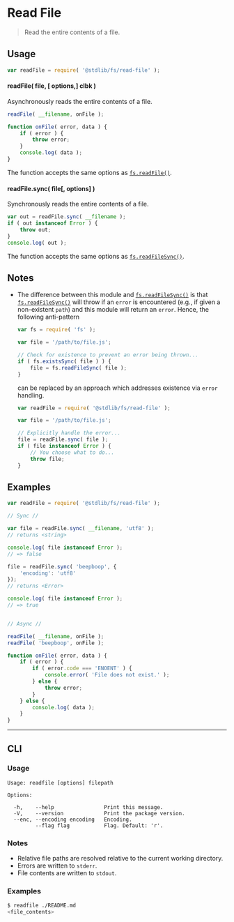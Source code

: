 # Read File

> Read the entire contents of a file.


<section class="usage">

## Usage

``` javascript
var readFile = require( '@stdlib/fs/read-file' );
```

#### readFile( file, \[ options,\] clbk )

Asynchronously reads the entire contents of a file.

``` javascript
readFile( __filename, onFile );

function onFile( error, data ) {
    if ( error ) {
        throw error;
    }
    console.log( data );
}
```

The function accepts the same options as [`fs.readFile()`][fs].


#### readFile.sync( file\[, options\] )

Synchronously reads the entire contents of a file.

``` javascript
var out = readFile.sync( __filename );
if ( out instanceof Error ) {
    throw out;
}
console.log( out );
```

The function accepts the same options as [`fs.readFileSync()`][fs].

</section>

<!-- /.usage -->


<section class="notes">

## Notes

* The difference between this module and [`fs.readFileSync()`][fs] is that [`fs.readFileSync()`][fs] will throw if an `error` is encountered (e.g., if given a non-existent `path`) and this module will return an `error`. Hence, the following anti-pattern

  ``` javascript
  var fs = require( 'fs' );

  var file = '/path/to/file.js';

  // Check for existence to prevent an error being thrown...
  if ( fs.existsSync( file ) ) {
      file = fs.readFileSync( file );
  }
  ```

  can be replaced by an approach which addresses existence via `error` handling.

  ``` javascript
  var readFile = require( '@stdlib/fs/read-file' );

  var file = '/path/to/file.js';

  // Explicitly handle the error...
  file = readFile.sync( file );
  if ( file instanceof Error ) {
      // You choose what to do...
      throw file;
  }
  ```

</section>

<!-- /.notes -->


<section class="examples">

## Examples

``` javascript
var readFile = require( '@stdlib/fs/read-file' );

// Sync //

var file = readFile.sync( __filename, 'utf8' );
// returns <string>

console.log( file instanceof Error );
// => false

file = readFile.sync( 'beepboop', {
    'encoding': 'utf8'
});
// returns <Error>

console.log( file instanceof Error );
// => true


// Async //

readFile( __filename, onFile );
readFile( 'beepboop', onFile );

function onFile( error, data ) {
    if ( error ) {
        if ( error.code === 'ENOENT' ) {
            console.error( 'File does not exist.' );
        } else {
            throw error;
        }
    } else {
        console.log( data );
    }
}
```

</section>

<!-- /.examples -->


---

<section class="cli">

## CLI

<section class="usage">

### Usage

``` text
Usage: readfile [options] filepath

Options:

  -h,    --help                Print this message.
  -V,    --version             Print the package version.
  --enc, --encoding encoding   Encoding.
         --flag flag           Flag. Default: 'r'.
```

</section>

<!-- /.usage -->


<section class="notes">

### Notes

* Relative file paths are resolved relative to the current working directory.
* Errors are written to `stderr`.
* File contents are written to `stdout`.

</section>

<!-- /.notes -->


<section class="examples">

### Examples

``` bash
$ readfile ./README.md
<file_contents>
```

</section>

<!-- /.examples -->

</section>

<!-- /.cli -->


<section class="links">

[fs]: https://nodejs.org/api/fs.html

</section>

<!-- /.links -->

